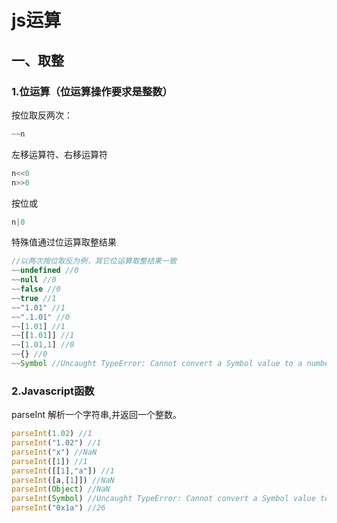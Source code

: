 # js运算

## 一、取整
### 1.位运算（位运算操作要求是整数）
按位取反两次：
```JavaScript
~~n
```
左移运算符、右移运算符
```JavaScript
n<<0
n>>0
```
按位或
```JavaScript
n|0
```
特殊值通过位运算取整结果
```JavaScript
//以两次按位取反为例，其它位运算取整结果一致
~~undefined //0
~~null //0
~~false //0
~~true //1
~~"1.01" //1
~~".1.01" //0
~~[1.01] //1
~~[[1.01]] //1
~~[1.01,1] //0
~~{} //0
~~Symbol //Uncaught TypeError: Cannot convert a Symbol value to a number
```
### 2.Javascript函数
parseInt
解析一个字符串,并返回一个整数。
```Javascript
parseInt(1.02) //1
parseInt("1.02") //1
parseInt("x") //NaN
parseInt([1]) //1
parseInt([[1],"a"]) //1
parseInt([a,[1]]) //NaN
parseInt(Object) //NaN
parseInt(Symbol) //Uncaught TypeError: Cannot convert a Symbol value to a string
parseInt("0x1a") //26
```
